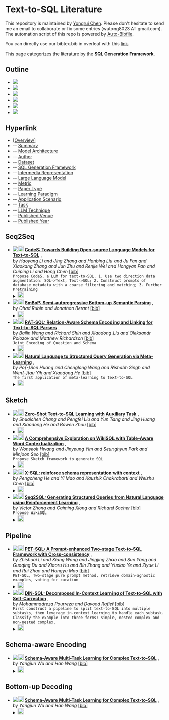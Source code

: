 # Text-to-SQL Literature 
This repository is maintained by [Yongrui Chen](). Please don't hesitate to send me an email to collaborate or fix some entries (wutong8023 AT gmail.com). 
The automation script of this repo is powered by [Auto-Bibfile](https://github.com/wutong8023/Auto-Bibfile.git).

You can directly use our bibtex.bib in overleaf with this [link]().

This page categorizes the literature by the **SQL Generation Framework**.

## Outline 
- [![](https://img.shields.io/badge/Hyperlink-blue)](https://github.com/bahuia/Awesome_Text_to_SQL/blob/master/taxonomy/framework/README.md#hyperlink)
- [![](https://img.shields.io/badge/Seq2Seq-4-blue)](https://github.com/bahuia/Awesome_Text_to_SQL/blob/master/taxonomy/framework/README.md#seq2seq)
- [![](https://img.shields.io/badge/Sketch-4-blue)](https://github.com/bahuia/Awesome_Text_to_SQL/blob/master/taxonomy/framework/README.md#sketch)
- [![](https://img.shields.io/badge/Pipeline-2-blue)](https://github.com/bahuia/Awesome_Text_to_SQL/blob/master/taxonomy/framework/README.md#pipeline)
- [![](https://img.shields.io/badge/Schema_aware_Encoding-1-blue)](https://github.com/bahuia/Awesome_Text_to_SQL/blob/master/taxonomy/framework/README.md#schema-aware-encoding)
- [![](https://img.shields.io/badge/Bottom_up_Decoding-1-blue)](https://github.com/bahuia/Awesome_Text_to_SQL/blob/master/taxonomy/framework/README.md#bottom-up-decoding)
## Hyperlink 
- [[Overview]](https://github.com/bahuia/Awesome_Text_to_SQL/blob/master/README.md)
-  -- [Summary](https://github.com/bahuia/Awesome_Text_to_SQL/blob/master/taxonomy/./)
-  -- [Model Architecture](https://github.com/bahuia/Awesome_Text_to_SQL/blob/master/taxonomy/architecture)
-  -- [Author](https://github.com/bahuia/Awesome_Text_to_SQL/blob/master/taxonomy/author)
-  -- [Dataset](https://github.com/bahuia/Awesome_Text_to_SQL/blob/master/taxonomy/dataset)
-  -- [SQL Generation Framework](https://github.com/bahuia/Awesome_Text_to_SQL/blob/master/taxonomy/framework)
-  -- [Intermedia Representation](https://github.com/bahuia/Awesome_Text_to_SQL/blob/master/taxonomy/intermedia)
-  -- [Large Language Model](https://github.com/bahuia/Awesome_Text_to_SQL/blob/master/taxonomy/llm)
-  -- [Metric](https://github.com/bahuia/Awesome_Text_to_SQL/blob/master/taxonomy/metric)
-  -- [Paper Type](https://github.com/bahuia/Awesome_Text_to_SQL/blob/master/taxonomy/paper_type)
-  -- [ Learning Paradigm](https://github.com/bahuia/Awesome_Text_to_SQL/blob/master/taxonomy/paradigm)
-  -- [Application Scenario](https://github.com/bahuia/Awesome_Text_to_SQL/blob/master/taxonomy/scenario)
-  -- [Task](https://github.com/bahuia/Awesome_Text_to_SQL/blob/master/taxonomy/task)
-  -- [LLM Technique](https://github.com/bahuia/Awesome_Text_to_SQL/blob/master/taxonomy/technique)
-  -- [Published Venue](https://github.com/bahuia/Awesome_Text_to_SQL/blob/master/taxonomy/venue)
-  -- [Published Year](https://github.com/bahuia/Awesome_Text_to_SQL/blob/master/taxonomy/year)

## Seq2Seq

- [![](https://img.shields.io/badge/CoRR-2024-blue)](https://doi.org/10.48550/arXiv.2402.16347)<a href="https://scholar.google.com.hk/scholar?q=CodeS:+Towards+Building+Open-source+Language+Models+for+Text-to-SQL"><img src="https://img.shields.io/badge/-blue.svg?&logo=google-scholar&logoColor=white" height="18" align="bottom"></a> [**CodeS: Towards Building Open-source Language Models for Text-to-SQL**](https://doi.org/10.48550/arXiv.2402.16347) , <br> by *Haoyang Li and
Jing Zhang and
Hanbing Liu and
Ju Fan and
Xiaokang Zhang and
Jun Zhu and
Renjie Wei and
Hongyan Pan and
Cuiping Li and
Hong Chen* [[bib]](https://github.com/bahuia/Awesome_Text_to_SQL/blob/master/./bibtex.bib#L153-L197) <br>```Propose CodeS, a LLM for text-to-SQL. 1. Use two direction data augmentation: SQL->Text, Text->SQL; 2. Construct prompts of database metadata with a coarse filtering and matching; 3. Further Pretraining
```</details><details><summary><img src=https://github.com/bahuia/Awesome_Text_to_SQL/blob/master/scripts/svg/copy_icon.png height="20" align="bottom"></summary><pre>```journals-corr-abs-2402-16347```
- [![](https://img.shields.io/badge/NAACL-2021-blue)](https://doi.org/10.18653/v1/2021.naacl-main.29)<a href="https://scholar.google.com.hk/scholar?q=SmBoP:+Semi-autoregressive+Bottom-up+Semantic+Parsing"><img src="https://img.shields.io/badge/-blue.svg?&logo=google-scholar&logoColor=white" height="18" align="bottom"></a> [**SmBoP: Semi-autoregressive Bottom-up Semantic Parsing**](https://doi.org/10.18653/v1/2021.naacl-main.29) , <br> by *Ohad Rubin and
Jonathan Berant* [[bib]](https://github.com/bahuia/Awesome_Text_to_SQL/blob/master/./bibtex.bib#L901-L933) <br></details><details><summary><img src=https://github.com/bahuia/Awesome_Text_to_SQL/blob/master/scripts/svg/copy_icon.png height="20" align="bottom"></summary><pre>```conf-naacl-RubinB21```
- [![](https://img.shields.io/badge/ACL-2020-blue)](https://www.aclweb.org/anthology/2020.acl-main.677/)<a href="https://scholar.google.com.hk/scholar?q=RAT-SQL:+Relation-Aware+Schema+Encoding+and+Linking+for+Text-to-SQL+Parsers"><img src="https://img.shields.io/badge/-blue.svg?&logo=google-scholar&logoColor=white" height="18" align="bottom"></a> [**RAT-SQL: Relation-Aware Schema Encoding and Linking for Text-to-SQL Parsers**](https://www.aclweb.org/anthology/2020.acl-main.677/) , <br> by *Bailin Wang and
Richard Shin and
Xiaodong Liu and
Oleksandr Polozov and
Matthew Richardson* [[bib]](https://github.com/bahuia/Awesome_Text_to_SQL/blob/master/./bibtex.bib#L287-L307) <br>```Joint Encoding of Question and Schema
```</details><details><summary><img src=https://github.com/bahuia/Awesome_Text_to_SQL/blob/master/scripts/svg/copy_icon.png height="20" align="bottom"></summary><pre>```WangSLPR20```
- [![](https://img.shields.io/badge/NAACL-2018-blue)](https://doi.org/10.18653/v1/n18-2115)<a href="https://scholar.google.com.hk/scholar?q=Natural+Language+to+Structured+Query+Generation+via+Meta-Learning"><img src="https://img.shields.io/badge/-blue.svg?&logo=google-scholar&logoColor=white" height="18" align="bottom"></a> [**Natural Language to Structured Query Generation via Meta-Learning**](https://doi.org/10.18653/v1/n18-2115) , <br> by *Po{-}Sen Huang and
Chenglong Wang and
Rishabh Singh and
Wen{-}tau Yih and
Xiaodong He* [[bib]](https://github.com/bahuia/Awesome_Text_to_SQL/blob/master/./bibtex.bib#L340-L371) <br>```The first application of meta-learning to text-to-SQL
```</details><details><summary><img src=https://github.com/bahuia/Awesome_Text_to_SQL/blob/master/scripts/svg/copy_icon.png height="20" align="bottom"></summary><pre>```HuangWSYH18```
## Sketch

- [![](https://img.shields.io/badge/AAAI-2020-blue)](https://aaai.org/ojs/index.php/AAAI/article/view/6246)<a href="https://scholar.google.com.hk/scholar?q=Zero-Shot+Text-to-SQL+Learning+with+Auxiliary+Task"><img src="https://img.shields.io/badge/-blue.svg?&logo=google-scholar&logoColor=white" height="18" align="bottom"></a> [**Zero-Shot Text-to-SQL Learning with Auxiliary Task**](https://aaai.org/ojs/index.php/AAAI/article/view/6246) , <br> by *Shuaichen Chang and
Pengfei Liu and
Yun Tang and
Jing Huang and
Xiaodong He and
Bowen Zhou* [[bib]](https://github.com/bahuia/Awesome_Text_to_SQL/blob/master/./bibtex.bib#L432-L461) <br></details><details><summary><img src=https://github.com/bahuia/Awesome_Text_to_SQL/blob/master/scripts/svg/copy_icon.png height="20" align="bottom"></summary><pre>```ChangLT0HZ20```
- [![](https://img.shields.io/badge/CoRR-2019-blue)](http://arxiv.org/abs/1902.01069)<a href="https://scholar.google.com.hk/scholar?q=A+Comprehensive+Exploration+on+WikiSQL+with+Table-Aware+Word+Contextualization"><img src="https://img.shields.io/badge/-blue.svg?&logo=google-scholar&logoColor=white" height="18" align="bottom"></a> [**A Comprehensive Exploration on WikiSQL with Table-Aware Word Contextualization**](http://arxiv.org/abs/1902.01069) , <br> by *Wonseok Hwang and
Jinyeung Yim and
Seunghyun Park and
Minjoon Seo* [[bib]](https://github.com/bahuia/Awesome_Text_to_SQL/blob/master/./bibtex.bib#L374-L400) <br>```Propose Sketch framework to generate SQL
```</details><details><summary><img src=https://github.com/bahuia/Awesome_Text_to_SQL/blob/master/scripts/svg/copy_icon.png height="20" align="bottom"></summary><pre>```abs-1902-01069```
- [![](https://img.shields.io/badge/CoRR-2019-blue)](http://arxiv.org/abs/1908.08113)<a href="https://scholar.google.com.hk/scholar?q=X-SQL:+reinforce+schema+representation+with+context"><img src="https://img.shields.io/badge/-blue.svg?&logo=google-scholar&logoColor=white" height="18" align="bottom"></a> [**X-SQL: reinforce schema representation with context**](http://arxiv.org/abs/1908.08113) , <br> by *Pengcheng He and
Yi Mao and
Kaushik Chakrabarti and
Weizhu Chen* [[bib]](https://github.com/bahuia/Awesome_Text_to_SQL/blob/master/./bibtex.bib#L403-L430) <br></details><details><summary><img src=https://github.com/bahuia/Awesome_Text_to_SQL/blob/master/scripts/svg/copy_icon.png height="20" align="bottom"></summary><pre>```journals-corr-abs-1908-08113```
- [![](https://img.shields.io/badge/CoRR-2017-blue)](http://arxiv.org/abs/1709.00103)<a href="https://scholar.google.com.hk/scholar?q=Seq2SQL:+Generating+Structured+Queries+from+Natural+Language+using+Reinforcement+Learning"><img src="https://img.shields.io/badge/-blue.svg?&logo=google-scholar&logoColor=white" height="18" align="bottom"></a> [**Seq2SQL: Generating Structured Queries from Natural Language using
Reinforcement Learning**](http://arxiv.org/abs/1709.00103) , <br> by *Victor Zhong and
Caiming Xiong and
Richard Socher* [[bib]](https://github.com/bahuia/Awesome_Text_to_SQL/blob/master/./bibtex.bib#L310-L337) <br>```Propose WikiSQL
```</details><details><summary><img src=https://github.com/bahuia/Awesome_Text_to_SQL/blob/master/scripts/svg/copy_icon.png height="20" align="bottom"></summary><pre>```abs-1709-00103```
## Pipeline

- [![](https://img.shields.io/badge/CoRR-2024-blue)](https://doi.org/10.48550/arXiv.2403.09732)<a href="https://scholar.google.com.hk/scholar?q=PET-SQL:+A+Prompt-enhanced+Two-stage+Text-to-SQL+Framework+with+Cross-consistency"><img src="https://img.shields.io/badge/-blue.svg?&logo=google-scholar&logoColor=white" height="18" align="bottom"></a> [**PET-SQL: A Prompt-enhanced Two-stage Text-to-SQL Framework with
Cross-consistency**](https://doi.org/10.48550/arXiv.2403.09732) , <br> by *Zhishuai Li and
Xiang Wang and
Jingjing Zhao and
Sun Yang and
Guoqing Du and
Xiaoru Hu and
Bin Zhang and
Yuxiao Ye and
Ziyue Li and
Rui Zhao and
Hangyu Mao* [[bib]](https://github.com/bahuia/Awesome_Text_to_SQL/blob/master/./bibtex.bib#L115-L150) <br>```PET-SQL, Two-stage pure prompt method, retrieve domain-agnostic examples, voting for curation
```</details><details><summary><img src=https://github.com/bahuia/Awesome_Text_to_SQL/blob/master/scripts/svg/copy_icon.png height="20" align="bottom"></summary><pre>```journals-corr-abs-2403-09732```
- [![](https://img.shields.io/badge/NeurIPS_2023-2023-blue)](http://papers.nips.cc/paper\_files/paper/2023/hash/72223cc66f63ca1aa59edaec1b3670e6-Abstract-Conference.html)<a href="https://scholar.google.com.hk/scholar?q=DIN-SQL:+Decomposed+In-Context+Learning+of+Text-to-SQL+with+Self-Correction"><img src="https://img.shields.io/badge/-blue.svg?&logo=google-scholar&logoColor=white" height="18" align="bottom"></a> [**DIN-SQL: Decomposed In-Context Learning of Text-to-SQL with Self-Correction**](http://papers.nips.cc/paper\_files/paper/2023/hash/72223cc66f63ca1aa59edaec1b3670e6-Abstract-Conference.html) , <br> by *Mohammadreza Pourreza and
Davood Rafiei* [[bib]](https://github.com/bahuia/Awesome_Text_to_SQL/blob/master/./bibtex.bib#L201-L233) <br>```First construct a pipeline to split text-to-SQL into multiple subtasks, then leverage in-context learning to handle each subtask. Classify the example into three forms: simple, nested complex and non-nested complex.
```</details><details><summary><img src=https://github.com/bahuia/Awesome_Text_to_SQL/blob/master/scripts/svg/copy_icon.png height="20" align="bottom"></summary><pre>```conf-nips-PourrezaR23```
## Schema-aware Encoding

- [![](https://img.shields.io/badge/CoRR-2024-blue)](https://doi.org/10.48550/arXiv.2403.09706)<a href="https://scholar.google.com.hk/scholar?q=Schema-Aware+Multi-Task+Learning+for+Complex+Text-to-SQL"><img src="https://img.shields.io/badge/-blue.svg?&logo=google-scholar&logoColor=white" height="18" align="bottom"></a> [**Schema-Aware Multi-Task Learning for Complex Text-to-SQL**](https://doi.org/10.48550/arXiv.2403.09706) , <br> by *Yangjun Wu and
Han Wang* [[bib]](https://github.com/bahuia/Awesome_Text_to_SQL/blob/master/./bibtex.bib#L86-L113) <br></details><details><summary><img src=https://github.com/bahuia/Awesome_Text_to_SQL/blob/master/scripts/svg/copy_icon.png height="20" align="bottom"></summary><pre>```journals-corr-abs-2403-09706```
## Bottom-up Decoding

- [![](https://img.shields.io/badge/CoRR-2024-blue)](https://doi.org/10.48550/arXiv.2403.09706)<a href="https://scholar.google.com.hk/scholar?q=Schema-Aware+Multi-Task+Learning+for+Complex+Text-to-SQL"><img src="https://img.shields.io/badge/-blue.svg?&logo=google-scholar&logoColor=white" height="18" align="bottom"></a> [**Schema-Aware Multi-Task Learning for Complex Text-to-SQL**](https://doi.org/10.48550/arXiv.2403.09706) , <br> by *Yangjun Wu and
Han Wang* [[bib]](https://github.com/bahuia/Awesome_Text_to_SQL/blob/master/./bibtex.bib#L86-L113) <br></details><details><summary><img src=https://github.com/bahuia/Awesome_Text_to_SQL/blob/master/scripts/svg/copy_icon.png height="20" align="bottom"></summary><pre>```journals-corr-abs-2403-09706```